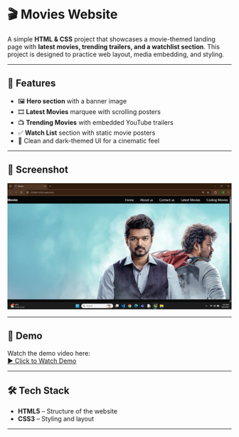 # 🎬 Movies Website

A simple **HTML & CSS** project that showcases a movie-themed landing page with **latest movies, trending trailers, and a watchlist section**.
This project is designed to practice web layout, media embedding, and styling.  

---  
## 🚀 Features
- 🖼️ **Hero section** with a banner image 
- 🎞️ **Latest Movies** marquee with scrolling posters 
- 📺 **Trending Movies** with embedded YouTube trailers   
- ✅ **Watch List** section with static movie posters     
- 🎨 Clean and dark-themed UI for a cinematic feel
 
--- 

## 📸 Screenshot
![App Screenshot](output.png) 

---

## 🎥 Demo
Watch the demo video here:  
[▶️ Click to Watch Demo](demo.mp4)

---

## 🛠️ Tech Stack
- **HTML5** – Structure of the website 
- **CSS3** – Styling and layout  

---

